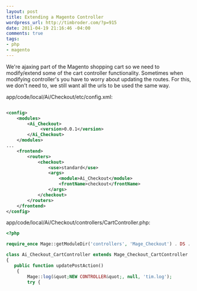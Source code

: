 ```yaml
--- 
layout: post
title: Extending a Magento Controller
wordpress_url: http://timbroder.com/?p=915
date: 2011-04-19 21:16:46 -04:00
comments: true
tags: 
- php
- magento
---
```

We're ajaxing part of the Magento shopping cart so we need to modify/extend some of the cart controller functionality. Sometimes when modifying controller's you have to worry about updating the routes. For this, we don't need to, we still want all the urls to be used the same way.

app/code/local/Ai/Checkout/etc/config.xml:

``` xml

<config>
    <modules>
        <Ai_Checkout>
             <version>0.0.1</version>
        </Ai_Checkout>
    </modules>
...
    <frontend>
        <routers>
            <checkout>
                <use>standard</use>
                <args>
                    <module>Ai_Checkout</module>
                    <frontName>checkout</frontName>
                </args>
            </checkout>
        </routers>
    </frontend>    
</config>
```


app/code/local/Ai/Checkout/controllers/CartController.php:

``` php
<?php

require_once Mage::getModuleDir('controllers', 'Mage_Checkout') . DS . 'CartController.php';

class Ai_Checkout_CartController extends Mage_Checkout_CartController
{
   public function updatePostAction()
    {
    	Mage::log(&quot;NEW CONTROLLER&quot;, null, 'tim.log');
        try {
```
